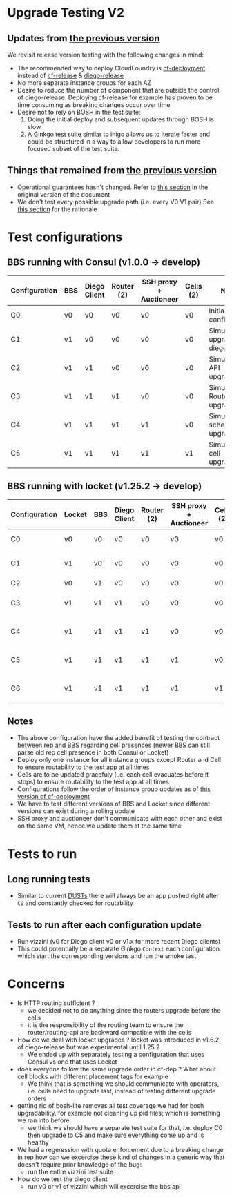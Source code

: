 # Upgrade Testing V2<a id="sec-1" name="sec-1"></a>

## Updates from [the previous version](https://github.com/cloudfoundry/diego-dev-notes/blob/master/proposals/release-versioning-testing.md)<a id="sec-1-1" name="sec-1-1"></a>

We revisit release version testing with the following changes in mind:
-   The recommended way to deploy CloudFoundry is [cf-deployment](https://github.com/cloudfoundry/cf-deployment) instead of [cf-release](https://github.com/cloudfoundry/cf-release) & [diego-release](https://github.com/cloudfoundry/diego-release)
-   No more separate instance groups for each AZ
-   Desire to reduce the number of component that are outside the control of diego-release. Deploying cf-release for example has proven to be time consuming as breaking changes occur over time
-   Desire not to rely on BOSH in the test suite:
    1.  Doing the initial deploy and subsequent updates through BOSH is slow
    2.  A Ginkgo test suite similar to inigo allows us to iterate faster and could be structured in a way to allow developers to run more focused subset of the test suite.

## Things that remained from [the previous version](https://github.com/cloudfoundry/diego-dev-notes/blob/master/proposals/release-versioning-testing.md)<a id="sec-1-2" name="sec-1-2"></a>

-   Operational guarantees hasn't changed. Refer to [this section](https://github.com/cloudfoundry/diego-dev-notes/blob/master/proposals/release-versioning-testing.md#operational-guarantees) in the original version of the document
-   We don't test every possible upgrade path (i.e. every V0 V1 pair) See [this section](https://github.com/cloudfoundry/diego-dev-notes/blob/master/proposals/release-versioning-testing.md#selection-of-versions-for-testing) for the rationale

# Test configurations<a id="sec-2" name="sec-2"></a>

## BBS running with Consul (v1.0.0 -> develop)<a id="sec-2-1" name="sec-2-1"></a>

| Configuration | BBS | Diego Client | Router (2) | SSH proxy + Auctioneer | Cells (2) | Notes                         |
|---------------|-----|--------------|------------|------------------------|-----------|-------------------------------|
| C0            | v0  | v0           | v0         | v0                     | v0        | Initial configuration         |
| C1            | v1  | v0           | v0         | v0                     | v0        | Simulates upgrading diego-api |
| C2            | v1  | v1           | v0         | v0                     | v0        | Simulates API upgrading       |
| C3            | v1  | v1           | v1         | v0                     | v0        | Simulates Router upgrading    |
| C4            | v1  | v1           | v1         | v1                     | v0        | Simulates scheduler upgrading |
| C5            | v1  | v1           | v1         | v1                     | v1        | Simulates cell upgrading      |

## BBS running with locket (v1.25.2 -> develop)<a id="sec-2-2" name="sec-2-2"></a>

| Configuration | Locket | BBS | Diego Client | Router (2) | SSH proxy + Auctioneer | Cells (2) | Notes                         |
|---------------|--------|-----|--------------|------------|------------------------|-----------|-------------------------------|
| C0            | v0     | v0  | v0           | v0         | v0                     | v0        | Initial configuration         |
| C1            | v1     | v0  | v0           | v0         | v0                     | v0        | Simulates upgrading diego-api |
| C2            | v0     | v1  | v0           | v0         | v0                     | v0        |                               |
| C3            | v1     | v1  | v1           | v0         | v0                     | v0        | Simulates API upgrading       |
| C4            | v1     | v1  | v1           | v1         | v0                     | v0        | Simulates Router upgrading    |
| C5            | v1     | v1  | v1           | v1         | v1                     | v0        | Simulates scheduler upgrading |
| C6            | v1     | v1  | v1           | v1         | v1                     | v1        | Simulates cell upgrading      |

## Notes<a id="sec-2-3" name="sec-2-3"></a>

-   The above configuration have the added benefit of testing the contract between rep and BBS regarding cell presences (newer BBS can still parse old rep cell presence in both Consul or Locket)
-   Deploy only one instance for all instance groups except Router and Cell to ensure routability to the test app at all times
-   Cells are to be updated gracefuly (i.e. each cell evacuates before it stops) to ensure routability to the test app at all times
-   Configurations follow the order of instance group updates as of [this version of cf-deployment](https://github.com/cloudfoundry/cf-deployment/commit/9be2644da8de08540891e24856bbdb88f9a83f67)
-   We have to test different versions of BBS and Locket since different versions can exist during a rolling update
-   SSH proxy and auctioneer don't communicate with each other and exist on the same VM, hence we update them at the same time

# Tests to run<a id="sec-3" name="sec-3"></a>

## Long running tests<a id="sec-3-1" name="sec-3-1"></a>

-   Similar to current [DUSTs](https://github.com/cloudfoundry/diego-upgrade-stability-tests) there will always be an app pushed right after `C0` and constantly checked for routability

## Tests to run after each configuration update<a id="sec-3-2" name="sec-3-2"></a>

-   Run vizzini (v0 for Diego client v0 or v1.x for more recent Diego clients)
-   This could potentially be a separate Ginkgo `Context` each configuration which start the corresponding versions and run the smoke test

# Concerns<a id="sec-4" name="sec-4"></a>

-   Is HTTP routing sufficient ?
    -   we decided not to do anything since the routers upgrade before the cells
    -   it is the responsibility of the routing team to ensure the router/routing-api are backward compatible with the cells
-   How do we deal with locket upgrades ? locket was introduced in v1.6.2 of diego-release but was experimental until 1.25.2
    -   We ended up with separately testing a configuration that uses Consul vs one that uses Locket
-   does everyone follow the same upgrade order in cf-dep ? What about cell blocks with different placement tags for example
    -   We think that is something we should communicate with operators, i.e. cells need to upgrade last, instead of testing different upgrade orders
-   getting rid of bosh-lite removes all test coverage we had for bosh upgradability. for example not cleaning up pid files; which is something we ran into before
    -   we think we should have a separate test suite for that, i.e. deploy C0 then upgrade to C5 and make sure everything come up and is healthy
-   We had a regeression with quota enforcement due to a breaking change in rep how can we excercise these kind of changes in a generic way that doesn't require prior knowledge of the bug:
    -   run the entire vizzini test suite
-   How do we test the diego client
    -   run v0 or v1 of vizzini which will excercise the bbs api
